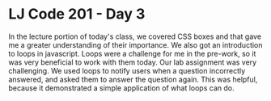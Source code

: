 <h1>LJ Code 201 - Day 3</h1>

In the lecture portion of today's class, we covered CSS boxes and that gave me a greater understanding of their importance. We also got an introduction to loops in javascript. Loops were a challenge for me in the pre-work, so it was very beneficial to work with them today. Our lab assignment was very challenging. We used loops to notify users when a question incorrectly answered, and asked them to answer the question again. This was helpful, because it demonstrated a simple application of what loops can do.
